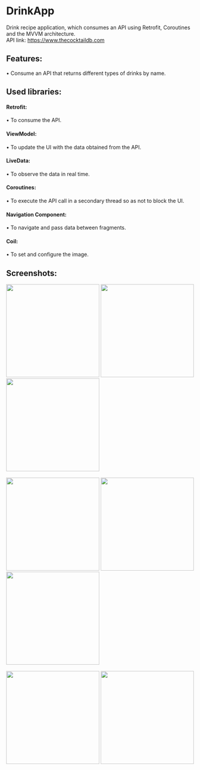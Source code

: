 # DrinkApp
Drink recipe application, which consumes an API using Retrofit, Coroutines and the MVVM architecture.
<br>
API link: https://www.thecocktaildb.com

<h2>Features:</h2>
• Consume an API that returns different types of drinks by name.

<h2>Used libraries:</h2>

<h4>Retrofit:</h4>
• To consume the API.
<br>
<h4>ViewModel:</h4>
• To update the UI with the data obtained from the API.
<br>
<h4>LiveData:</h4>
• To observe the data in real time.
<br>
<h4>Coroutines:</h4>
• To execute the API call in a secondary thread so as not to block the UI.
<br>
<h4>Navigation Component:</h4>
• To navigate and pass data between fragments.
<br>
<h4>Coil:</h4>
• To set and configure the image.

<h2>Screenshots:</h2>

<div class="row">
      <img src="https://media-exp1.licdn.com/dms/image/C4D22AQFJVT7tGc1KQw/feedshare-shrink_1280/0/1645467049844?e=2147483647&v=beta&t=kV0P9K9r68W76J6Wh3VkRmBnCXCJguaI8HzBqTkLzn0" width="250">
      <img src="https://media-exp1.licdn.com/dms/image/C4D22AQFdXgxMWO9jUA/feedshare-shrink_1280/0/1645467048025?e=2147483647&v=beta&t=2LBG1ny3uUO3TQoS39oyALsKRcqjPruLL12XUaIWp4E" width="250">
      <img src="https://media-exp1.licdn.com/dms/image/C4D22AQEbNHoUjW1T6w/feedshare-shrink_1280/0/1645467049877?e=2147483647&v=beta&t=S_Fq5P6fLEoRMsuYv9gWibcIT-tqKNmq75HUUdJzHtw" width="250">
</div>

<br>

<div class="row">
      <img src="https://media-exp1.licdn.com/dms/image/C4D22AQEPbFytAUdmiA/feedshare-shrink_1280/0/1645467049003?e=2147483647&v=beta&t=Xl0d-y-_mI-M-dbGr_YXxIjPPyJQ9u5cWU-TjiHqLIY" width="250">
      <img src="https://media-exp1.licdn.com/dms/image/C4D22AQECUIhvtHpgUg/feedshare-shrink_1280/0/1645467048088?e=2147483647&v=beta&t=Es-Fj-x89KnXXCrzHHVHTxE0AfsXzEnLLuhOXDq24nA" width="250">
      <img src="https://media-exp1.licdn.com/dms/image/C4D22AQHy_3vkXRYcLw/feedshare-shrink_1280/0/1645467049003?e=2147483647&v=beta&t=FBTK4qorkrsil-91Fw7iIYslzsTvwaXYqyf0QAIChZo" width="250">
</div>

<br>

<div class="row">
      <img src="https://media-exp1.licdn.com/dms/image/C4D22AQHcTxyo7E-01g/feedshare-shrink_1280/0/1645467049767?e=2147483647&v=beta&t=QXZYlgq2czLkKSlEXC4eoF3vqDncv6YKoKQbIp-e-_Y" width="250">
      <img src="https://media-exp1.licdn.com/dms/image/C4D22AQE5fwqU4IqTuQ/feedshare-shrink_1280/0/1645467049330?e=2147483647&v=beta&t=u5Jdrv5iH3oAe6ptKRxIU6p8ZgHmj8XPGCj7PVlbFRk" width="250">
</div>
